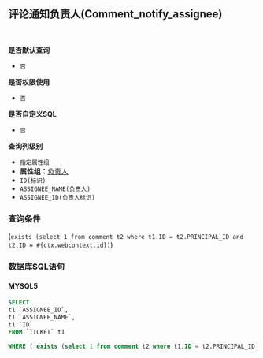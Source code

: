 ## 评论通知负责人(Comment_notify_assignee) <!-- {docsify-ignore-all} -->



<br>
<p class="panel-title"><b>是否默认查询</b></p>

* `否`

<p class="panel-title"><b>是否权限使用</b></p>

* `否`

<p class="panel-title"><b>是否自定义SQL</b></p>

* `否`

<p class="panel-title"><b>查询列级别</b></p>

* `指定属性组`
*  **属性组：**[负责人](#)
  * `ID(标识)`
  * `ASSIGNEE_NAME(负责人)`
  * `ASSIGNEE_ID(负责人标识)`



### 查询条件

(`exists (select 1 from comment t2 where t1.ID = t2.PRINCIPAL_ID and t2.ID = #{ctx.webcontext.id})`)



### 数据库SQL语句

#### MYSQL5

```sql
SELECT
t1.`ASSIGNEE_ID`,
t1.`ASSIGNEE_NAME`,
t1.`ID`
FROM `TICKET` t1 

WHERE ( exists (select 1 from comment t2 where t1.ID = t2.PRINCIPAL_ID and t2.ID = #{ctx.webcontext.id}) )
```

